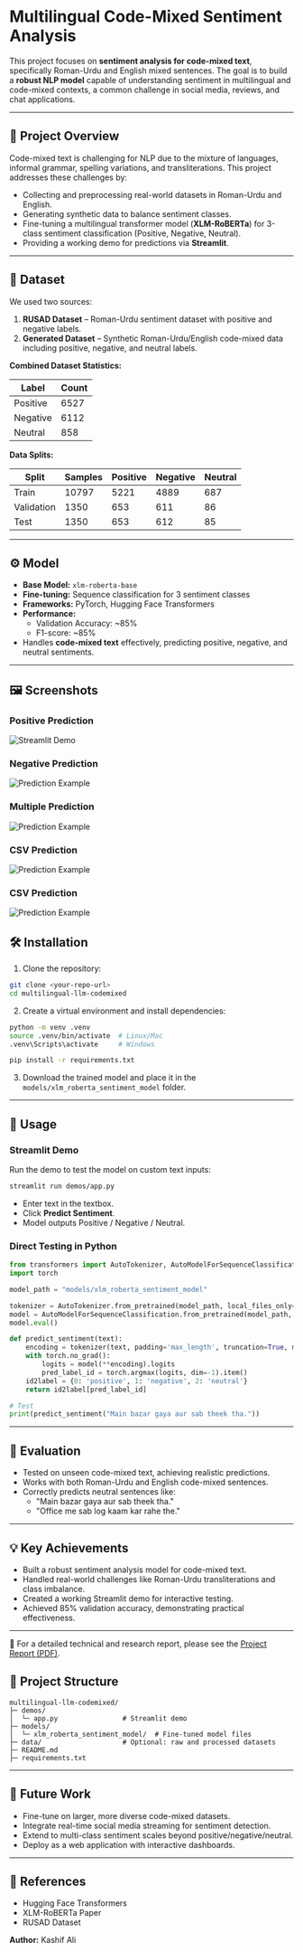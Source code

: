 
# Multilingual Code-Mixed Sentiment Analysis

This project focuses on **sentiment analysis for code-mixed text**, specifically Roman-Urdu and English mixed sentences. The goal is to build a **robust NLP model** capable of understanding sentiment in multilingual and code-mixed contexts, a common challenge in social media, reviews, and chat applications.

---

## 📝 Project Overview

Code-mixed text is challenging for NLP due to the mixture of languages, informal grammar, spelling variations, and transliterations. This project addresses these challenges by:

- Collecting and preprocessing real-world datasets in Roman-Urdu and English.
- Generating synthetic data to balance sentiment classes.
- Fine-tuning a multilingual transformer model (**XLM-RoBERTa**) for 3-class sentiment classification (Positive, Negative, Neutral).
- Providing a working demo for predictions via **Streamlit**.

---

## 📂 Dataset

We used two sources:

1. **RUSAD Dataset** – Roman-Urdu sentiment dataset with positive and negative labels.  
2. **Generated Dataset** – Synthetic Roman-Urdu/English code-mixed data including positive, negative, and neutral labels.

**Combined Dataset Statistics:**

| Label    | Count  |
|----------|--------|
| Positive | 6527   |
| Negative | 6112   |
| Neutral  | 858    |

**Data Splits:**

| Split       | Samples | Positive | Negative | Neutral |
|------------|---------|---------|---------|---------|
| Train      | 10797   | 5221    | 4889    | 687     |
| Validation | 1350    | 653     | 611     | 86      |
| Test       | 1350    | 653     | 612     | 85      |

---

## ⚙️ Model

- **Base Model:** `xlm-roberta-base`  
- **Fine-tuning:** Sequence classification for 3 sentiment classes  
- **Frameworks:** PyTorch, Hugging Face Transformers  
- **Performance:**  
  - Validation Accuracy: ~85%  
  - F1-score: ~85%  
- Handles **code-mixed text** effectively, predicting positive, negative, and neutral sentiments.

---
## 🖼 Screenshots

### Positive Prediction
![Streamlit Demo](screenshots/singletext_positive.png "Streamlit Demo Screenshot")

### Negative Prediction 
![Prediction Example](screenshots/single_text.png "Model Prediction Example")

### Multiple Prediction 
![Prediction Example](screenshots/multitext.png "Model Prediction Example")

### CSV Prediction 
![Prediction Example](screenshots/csv_prediction0.png "Model Prediction Example")

### CSV Prediction 
![Prediction Example](screenshots/csv_predictions.png "Model Prediction Example")


## 🛠 Installation

1. Clone the repository:

```bash
git clone <your-repo-url>
cd multilingual-llm-codemixed
```

2. Create a virtual environment and install dependencies:

```bash
python -m venv .venv
source .venv/bin/activate  # Linux/Mac
.venv\Scripts\activate     # Windows

pip install -r requirements.txt
```

3. Download the trained model and place it in the `models/xlm_roberta_sentiment_model` folder.

---

## 🚀 Usage

### Streamlit Demo

Run the demo to test the model on custom text inputs:

```bash
streamlit run demos/app.py
```

- Enter text in the textbox.
- Click **Predict Sentiment**.
- Model outputs Positive / Negative / Neutral.

### Direct Testing in Python

```python
from transformers import AutoTokenizer, AutoModelForSequenceClassification
import torch

model_path = "models/xlm_roberta_sentiment_model"

tokenizer = AutoTokenizer.from_pretrained(model_path, local_files_only=True)
model = AutoModelForSequenceClassification.from_pretrained(model_path, local_files_only=True)
model.eval()

def predict_sentiment(text):
    encoding = tokenizer(text, padding='max_length', truncation=True, max_length=128, return_tensors='pt')
    with torch.no_grad():
        logits = model(**encoding).logits
        pred_label_id = torch.argmax(logits, dim=-1).item()
    id2label = {0: 'positive', 1: 'negative', 2: 'neutral'}
    return id2label[pred_label_id]

# Test
print(predict_sentiment("Main bazar gaya aur sab theek tha."))
```

---

## 🧪 Evaluation

- Tested on unseen code-mixed text, achieving realistic predictions.
- Works with both Roman-Urdu and English code-mixed sentences.
- Correctly predicts neutral sentences like:
  - "Main bazar gaya aur sab theek tha."
  - "Office me sab log kaam kar rahe the."

---

## 💡 Key Achievements

- Built a robust sentiment analysis model for code-mixed text.
- Handled real-world challenges like Roman-Urdu transliterations and class imbalance.
- Created a working Streamlit demo for interactive testing.
- Achieved 85% validation accuracy, demonstrating practical effectiveness.

---
📄 For a detailed technical and research report, please see the [Project Report (PDF)](Project_Report_Kashif_Ali.pdf).

## 📁 Project Structure

```
multilingual-llm-codemixed/
├─ demos/
│  └─ app.py                # Streamlit demo
├─ models/
│  └─ xlm_roberta_sentiment_model/  # Fine-tuned model files
├─ data/                    # Optional: raw and processed datasets
├─ README.md
├─ requirements.txt
```

---

## 📖 Future Work

- Fine-tune on larger, more diverse code-mixed datasets.
- Integrate real-time social media streaming for sentiment detection.
- Extend to multi-class sentiment scales beyond positive/negative/neutral.
- Deploy as a web application with interactive dashboards.

---

## 🔗 References

- Hugging Face Transformers
- XLM-RoBERTa Paper
- RUSAD Dataset

**Author:** Kashif Ali  
